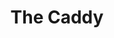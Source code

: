 ---
title: 'The Caddy'
episode: 12
pc: 712
written: Gregg Kavet & Andy Robin
directed: Andy Ackerman
aired: January 25, 1996
imdb: 'http://www.imdb.com/title/tt0697666/'
wiki: 'https://en.wikipedia.org/wiki/The_Caddy_(Seinfeld)'
taxonomy:
    category:
        - episode
---